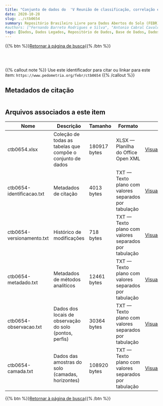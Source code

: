 ```yaml
---
title: "Conjunto de dados do  'V Reunião de classificação, correlação e aplicação de levantamentos de solo - Guia de excursão de estudos de solos nos estados de Pernambuco, Paraíba, Rio Grande do Norte, Ceará e Bahia.'"
date: 2020-10-28
slug: ../ctb0654
summary: Repositório Brasileiro Livre para Dados Abertos do Solo (FEBR) | A febre dos dados de solo no Brasil
#authors: ["Fernando Barreto Rodrigues e Silva", "Antonio Cabral Cavalcanti", "Flávio Hugo Barreto Batista da Silva", "Nivaldo Burgos", "José Coelho de Araújo Filho", "Raphael Davi dos Santos", "Idarê Azevedo Gomes", "Mauro Carneiro dos Santos", "José Carlos Pereira dos Santos", "Aldo Pereira Leite", "Paulo Cardoso de Lima", "Aluísio Granado", "Marie Elisabeth Cristine Claesson", "Washington de Oliveira Barreto", "Mariza Nascimento Duarte", "Sebastião B. Calderano", "Brivaldo Gomes de Almeida", "Humberto Gonçalves dos Santos", "Paulo Bezerra Fernandes", "Alexandre César de Barros", "Renival Alves de Souza", "Edson Lutosa de Possídio."]
tags: [Dados, Dados Legados, Repositório de Dados, Base de Dados, Dados Abertos]
---
```


<style>
div.alert > div {
    font-size: 0.8rem;
}
</style>

{{% btn %}}<a href="/febr/buscar/">Retornar à página de busca</a>{{% /btn %}}

<br>
<br>

{{% callout note %}}
Use este identificador para citar ou linkar para este item: `https://www.pedometria.org/febr/ctb0654`
{{% /callout %}}

## Metadados de citação

<table>
<!-- Fonte: https://gist.github.com/jfreels/6814721 -->
<script src="https://d3js.org/d3.v3.min.js" charset="utf-8"></script>
<script type='text/javascript' src='/febr/buscar/script.js'></script>
<script type='text/javascript'>
  d3.tsv('ctb0654-identificacao.txt',function (data) {
    var columns = ['campo', 'valor']
    tabulate(data, columns)
  })
</script>
</table>

## Arquivos associados a este item

<table style="width:100%">
  <thead>
    <tr>
      <th>Nome</th>
      <th>Descrição</th>
      <th>Tamanho</th>
      <th>Formato</th>
      <th></th>
    </tr>
  </thead>
  <tbody>
    <tr>
      <td>ctb0654.xlsx</td>
      <td>Coleção de todas as tabelas que compõe o conjunto de dados</td>
      <td>180917 bytes</td>
      <td>XLSX — Planilha do Office Open XML</td>
      <td><a href="https://cloud.utfpr.edu.br/index.php/s/Df6dhfzYJ1DDeso/download?path=%2Fctb0654&files=ctb0654.xlsx" class="btn btn-primary btn-block" role="button">Visualizar/Abrir</a></td>
    </tr>
    <tr>
      <td>ctb0654-identificacao.txt</td>
      <td>Metadados de citação</td>
      <td>4013 bytes</td>
      <td>TXT — Texto plano com valores separados por tabulação</td>
      <td><a href="https://cloud.utfpr.edu.br/index.php/s/Df6dhfzYJ1DDeso/download?path=%2Fctb0654&files=ctb0654-identificacao.txt" class="btn btn-primary btn-block" role="button">Visualizar/Abrir</a></td>
    </tr>
    <tr>
      <td>ctb0654-versionamento.txt</td>
      <td>Histórico de modificações</td>
      <td>718 bytes</td>
      <td>TXT — Texto plano com valores separados por tabulação</td>
      <td><a href="https://cloud.utfpr.edu.br/index.php/s/Df6dhfzYJ1DDeso/download?path=%2Fctb0654&files=ctb0654-versionamento.txt" class="btn btn-primary btn-block" role="button">Visualizar/Abrir</a></td>
    </tr>
    <tr>
      <td>ctb0654-metadado.txt</td>
      <td>Metadados de métodos analíticos</td>
      <td>12461 bytes</td>
      <td>TXT — Texto plano com valores separados por tabulação</td>
      <td><a href="https://cloud.utfpr.edu.br/index.php/s/Df6dhfzYJ1DDeso/download?path=%2Fctb0654&files=ctb0654-metadado.txt" class="btn btn-primary btn-block" role="button">Visualizar/Abrir</a></td>
    </tr>
    <tr>
      <td>ctb0654-observacao.txt</td>
      <td>Dados dos locais de observação do solo (pontos, perfis)</td>
      <td>30364 bytes</td>
      <td>TXT — Texto plano com valores separados por tabulação</td>
      <td><a href="https://cloud.utfpr.edu.br/index.php/s/Df6dhfzYJ1DDeso/download?path=%2Fctb0654&files=ctb0654-observacao.txt" class="btn btn-primary btn-block" role="button">Visualizar/Abrir</a></td>
    </tr>
    <tr>
      <td>ctb0654-camada.txt</td>
      <td>Dados das amostras do solo (camadas, horizontes)</td>
      <td>108920 bytes</td>
      <td>TXT — Texto plano com valores separados por tabulação</td>
      <td><a href="https://cloud.utfpr.edu.br/index.php/s/Df6dhfzYJ1DDeso/download?path=%2Fctb0654&files=ctb0654-camada.txt" class="btn btn-primary btn-block" role="button">Visualizar/Abrir</a></td>
    </tr>
  </tbody>
</table>

{{% btn %}}<a href="/febr/buscar/">Retornar à página de busca</a>{{% /btn %}}
